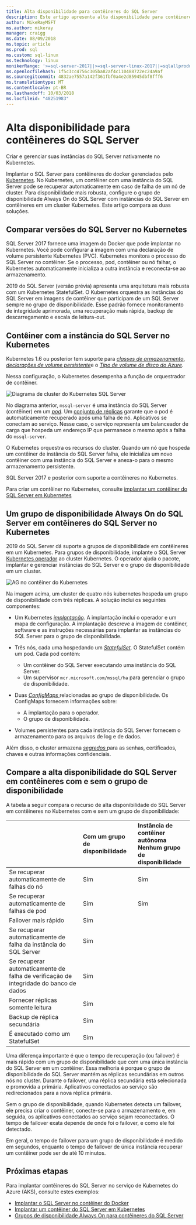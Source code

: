 ```yaml
---
title: Alta disponibilidade para contêineres do SQL Server
description: Este artigo apresenta alta disponibilidade para contêineres do SQL Server
author: MikeRayMSFT
ms.author: mikeray
manager: craigg
ms.date: 08/09/2018
ms.topic: article
ms.prod: sql
ms.custom: sql-linux
ms.technology: linux
monikerRange: '>=sql-server-2017||>=sql-server-linux-2017||=sqlallproducts-allversions'
ms.openlocfilehash: 1f5c3cc4756c305ba82af4c110488722ec24a9af
ms.sourcegitcommit: 4832ae7557a142f361fbf0a4e2d85945dbf8fff6
ms.translationtype: MT
ms.contentlocale: pt-BR
ms.lasthandoff: 10/03/2018
ms.locfileid: "48251983"
---
```

# <a name="high-availability-for-sql-server-containers"></a>Alta disponibilidade para contêineres do SQL Server

Criar e gerenciar suas instâncias do SQL Server nativamente no Kubernetes.

Implantar o SQL Server para contêineres do docker gerenciados pelo [Kubernetes](https://kubernetes.io/). No Kubernetes, um contêiner com uma instância do SQL Server pode se recuperar automaticamente em caso de falha de um nó de cluster. Para disponibilidade mais robusta, configure o grupo de disponibilidade Always On do SQL Server com instâncias do SQL Server em contêineres em um cluster Kubernetes. Este artigo compara as duas soluções.

## <a name="compare-sql-server-versions-on-kubernetes"></a>Comparar versões do SQL Server no Kubernetes

SQL Server 2017 fornece uma imagem do Docker que pode implantar no Kubernetes. Você pode configurar a imagem com uma declaração de volume persistente Kubernetes (PVC). Kubernetes monitora o processo do SQL Server no contêiner. Se o processo, pod, contêiner ou nó falhar, o Kubernetes automaticamente inicializa a outra instância e reconecta-se ao armazenamento.

2019 do SQL Server (versão prévia) apresenta uma arquitetura mais robusta com um Kubernetes StatefulSet. O Kubernetes orquestra as instâncias do SQL Server em imagens de contêiner que participam de um SQL Server sempre no grupo de disponibilidade. Esse padrão fornece monitoramento de integridade aprimorada, uma recuperação mais rápida, backup de descarregamento e escala de leitura-out.  

## <a name="container-with-sql-server-instance-on-kubernetes"></a>Contêiner com a instância do SQL Server no Kubernetes

Kubernetes 1.6 ou posterior tem suporte para [ *classes de armazenamento*](http://kubernetes.io/docs/concepts/storage/storage-classes/), [ *declarações de volume persistente*](http://kubernetes.io/docs/concepts/storage/storage-classes/#persistentvolumeclaims)e o [  *Tipo de volume de disco do Azure*](https://github.com/kubernetes/examples/tree/master/staging/volumes/azure_disk). 

Nessa configuração, o Kubernetes desempenha a função de orquestrador de contêiner. 

![Diagrama de cluster do Kubernetes SQL Server](media/tutorial-sql-server-containers-kubernetes/kubernetes-sql.png)

No diagrama anterior, `mssql-server` é uma instância do SQL Server (contêiner) em um [ *pod*](http://kubernetes.io/docs/concepts/workloads/pods/pod/). Um [conjunto de réplicas](http://kubernetes.io/docs/concepts/workloads/controllers/replicaset/) garante que o pod é automaticamente recuperado após uma falha de nó. Aplicativos se conectam ao serviço. Nesse caso, o serviço representa um balanceador de carga que hospeda um endereço IP que permanece o mesmo após a falha do `mssql-server`.

O Kubernetes orquestra os recursos do cluster. Quando um nó que hospeda um contêiner de instância do SQL Server falha, ele inicializa um novo contêiner com uma instância do SQL Server e anexa-o para o mesmo armazenamento persistente.

SQL Server 2017 e posterior com suporte a contêineres no Kubernetes.

Para criar um contêiner no Kubernetes, consulte [implantar um contêiner do SQL Server em Kubernetes](tutorial-sql-server-containers-kubernetes.md)

## <a name="a-sql-server-always-on-availability-group-on-sql-server-containers-in-kubernetes"></a>Um grupo de disponibilidade Always On do SQL Server em contêineres do SQL Server no Kubernetes

2019 do SQL Server dá suporte a grupos de disponibilidade em contêineres em um Kubernetes. Para grupos de disponibilidade, implante o SQL Server [Kubernetes operador](http://coreos.com/blog/introducing-operators.html) ao cluster Kubernetes. O operador ajuda o pacote, implantar e gerenciar instâncias do SQL Server e o grupo de disponibilidade em um cluster.

![AG no contêiner do Kubernetes](media/tutorial-sql-server-ag-containers-kubernetes/KubernetesCluster.png)

Na imagem acima, um cluster de quatro nós kubernetes hospeda um grupo de disponibilidade com três réplicas. A solução inclui os seguintes componentes:

* Um Kubernetes [ *implantação*](http://kubernetes.io/docs/concepts/workloads/controllers/deployment/). A implantação inclui o operador e um mapa de configuração. A implantação descreve a imagem de contêiner, software e as instruções necessárias para implantar as instâncias do SQL Server para o grupo de disponibilidade.

* Três nós, cada uma hospedando um [ *StatefulSet*](http://kubernetes.io/docs/concepts/workloads/controllers/statefulset/). O StatefulSet contém um pod. Cada pod contém:
  * Um contêiner do SQL Server executando uma instância do SQL Server.
  * Um supervisor `mcr.microsoft.com/mssql/ha` para gerenciar o grupo de disponibilidade.

* Duas [ *ConfigMaps* ](http://kubernetes.io/docs/tasks/configure-pod-container/configure-pod-configmap/) relacionadas ao grupo de disponibilidade. Os ConfigMaps fornecem informações sobre:
  * A implantação para o operador.
  * O grupo de disponibilidade.

 * Volumes persistentes para cada instância do SQL Server fornecem o armazenamento para os arquivos de log e de dados.

Além disso, o cluster armazena [ *segredos* ](http://kubernetes.io/docs/concepts/configuration/secret/) para as senhas, certificados, chaves e outras informações confidenciais.

## <a name="compare-sql-server-high-availability-on-containers-with-and-without-the-availability-group"></a>Compare a alta disponibilidade do SQL Server em contêineres com e sem o grupo de disponibilidade

A tabela a seguir compara o recurso de alta disponibilidade do SQL Server em contêineres no Kubernetes com e sem um grupo de disponibilidade:

| |Com um grupo de disponibilidade | Instância de contêiner autônoma<br/> Nenhum grupo de disponibilidade
|:------|:------|:------
|Se recuperar automaticamente de falhas do nó | Sim | Sim
|Se recuperar automaticamente de falhas de pod | Sim | Sim
|Failover mais rápido |Sim |
|Se recuperar automaticamente de falha da instância do SQL Server | Sim | 
|Se recuperar automaticamente de falha de verificação de integridade do banco de dados | Sim | 
|Fornecer réplicas somente leitura | Sim |
|Backup de réplica secundária | Sim | 
|É executado como um StatefulSet | Sim | 

Uma diferença importante é que o tempo de recuperação (ou failover) é mais rápido com um grupo de disponibilidade que com uma única instância do SQL Server em um contêiner. Essa melhoria é porque o grupo de disponibilidade do SQL Server mantém as réplicas secundárias em outros nós no cluster. Durante o failover, uma réplica secundária está selecionada e promovida a primária. Aplicativos conectados ao serviço são redirecionados para a nova réplica primária.

Sem o grupo de disponibilidade, quando Kubernetes detecta um failover, ele precisa criar o contêiner, conecte-se para o armazenamento e, em seguida, os aplicativos conectados ao serviço sejam reconectados. O tempo de failover exata depende de onde foi o failover, e como ele foi detectado. 

Em geral, o tempo de failover para um grupo de disponibilidade é medido em segundos, enquanto o tempo de failover de única instância recuperar um contêiner pode ser de até 10 minutos.

## <a name="next-steps"></a>Próximas etapas

Para implantar contêineres do SQL Server no serviço de Kubernetes do Azure (AKS), consulte estes exemplos:

* [Implantar o SQL Server no contêiner do Docker](sql-server-linux-configure-docker.md)
* [Implantar um contêiner do SQL Server em Kubernetes](tutorial-sql-server-containers-kubernetes.md)
* [Grupos de disponibilidade Always On para contêineres do SQL Server](sql-server-ag-kubernetes.md)

